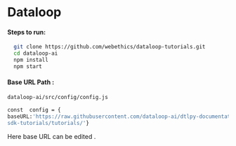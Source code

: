 # Dataloop




#### Steps to run:
```sh
  git clone https://github.com/webethics/dataloop-tutorials.git
  cd dataloop-ai
  npm install
  npm start
```
####  Base URL Path :
```sh
dataloop-ai/src/config/config.js
 ```

```sh
const  config = {
baseURL:'https://raw.githubusercontent.com/dataloop-ai/dtlpy-documentation/
sdk-tutorials/tutorials/'}
```
Here base URL can be edited .

